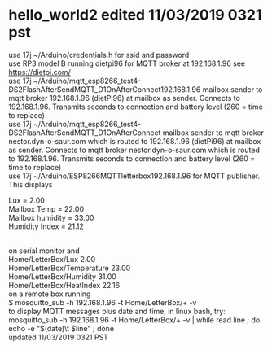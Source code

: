 # hello_world2 edited 11/03/2019 0321 pst<br>
use 17j ~/Arduino/credentials.h for ssid and password<br>
use RP3 model B running dietpi96 for MQTT broker at 192.168.1.96 see https://dietpi.com/<br>
use 17j ~/Arduino/mqtt_esp8266_test4-DS2FlashAfterSendMQTT_D1OnAfterConnect192.168.1.96 mailbox sender to mqtt broker 192.168.1.96 (dietPi96) at mailbox as sender. Connects to 192.168.1.96. Transmits seconds to connection and battery level (260 = time to replace)<br>
use 17j ~/Arduino/mqtt_esp8266_test4-DS2FlashAfterSendMQTT_D1OnAfterConnect mailbox sender to mqtt broker nestor.dyn-o-saur.com which is routed to 192.168.1.96 (dietPi96) at mailbox as sender. Connects to mqtt broker nestor.dyn-o-saur.com which is routed to 192.168.1.96. Transmits seconds to connection and battery level (260 = time to replace)<br>
use 17j ~/Arduino/ESP8266MQTTletterbox192.168.1.96 for MQTT publisher. This displays<br>

Lux = 2.00<br>
Mailbox Temp = 22.00<br>
Mailbox humidity = 33.00<br>
Humidity Index = 21.12<br>

<br> 
on serial monitor and <br>
Home/LetterBox/Lux  2.00<br>
Home/LetterBox/Temperature 23.00<br>
Home/LetterBox/Humidity 31.00<br>
Home/LetterBox/HeatIndex 22.16<br>
on a remote box running <br>
$ mosquitto_sub -h 192.168.1.96 -t Home/LetterBox/+ -v<br>
to display MQTT messages plus date and time, in linux bash, try:<br>
mosquitto_sub -h 192.168.1.96 -t Home/LetterBox/+ -v | while read line ; do  echo -e  "$(date)\t $line" ; done<br>
updated 11/03/2019 0321 PST

